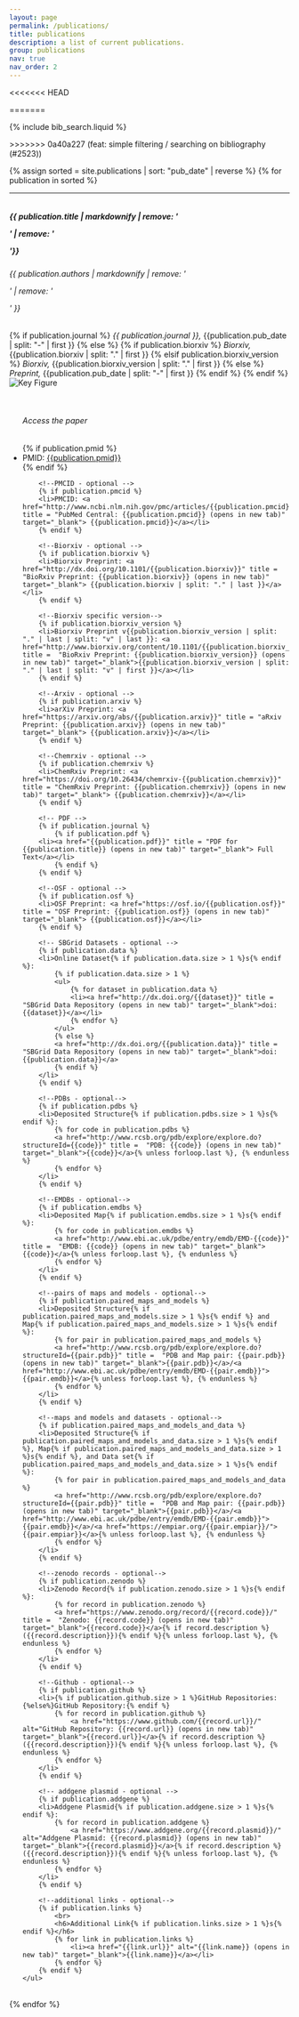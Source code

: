 ```yaml
---
layout: page
permalink: /publications/
title: publications
description: a list of current publications.
group: publications
nav: true
nav_order: 2
---
```


<<<<<<< HEAD
<div class="container-fluid">
=======
<!-- _pages/publications.md -->

<!-- Bibsearch Feature -->

{% include bib_search.liquid %}

<div class="publications">
>>>>>>> 0a40a227 (feat: simple filtering / searching on bibliography (#2523))

{% assign sorted = site.publications | sort: "pub_date" | reverse %}
{% for publication in sorted %}

<hr>
<div class="row" style="padding-top: 60px; margin-top: -60px;" id="{{publication.pmid}}">
	<div>
		<h5>{{ publication.title | markdownify  | remove: '<p>' | remove: '</p>'}}</h5>
		<h6>{{ publication.authors | markdownify | remove: '<p>' | remove: '</p>' }}</h6>
		{% if publication.journal %}
			<i>{{ publication.journal }},</i>
			{{publication.pub_date | split: "-" | first }}
		{% else %}
			{% if publication.biorxiv %}
			<i>Biorxiv,</i>
				{{publication.biorxiv | split: "." | first }}
			{% elsif publication.biorxiv_version %}
			<i>Biorxiv,</i>
				{{publication.biorxiv_version | split: "." | first }}
			{% else %}
			<i>Preprint,</i>
				{{publication.pub_date | split: "-" | first }}
			{% endif %}
		{% endif %}
	</div>
</div>

<div class="row" style="padding-top: 20px; margin-top: -20px">
	<div class="col-sm-6">
		<img class = "img-fluid" src = "{{publication.image}}" alt = "Key Figure" style="max-height: 200px;">
	</div>
	<ul class="col-sm-6">
		<br>
		<h6>Access the paper</h6>
		<!--PMID-->
		{% if publication.pmid %}
		<li>PMID: <a href="http://www.ncbi.nlm.nih.gov/pubmed/{{publication.pmid}}" title = "PubMed: {{publication.pmid}} (opens in new tab)" target="_blank"> {{publication.pmid}}</a></li>
		{% endif %}

    	<!--PMCID - optional -->
    	{% if publication.pmcid %}
    	<li>PMCID: <a href="http://www.ncbi.nlm.nih.gov/pmc/articles/{{publication.pmcid}}" title = "PubMed Central: {{publication.pmcid}} (opens in new tab)" target="_blank"> {{publication.pmcid}}</a></li>
    	{% endif %}

    	<!--Biorxiv - optional -->
    	{% if publication.biorxiv %}
    	<li>Biorxiv Preprint: <a href="http://dx.doi.org/10.1101/{{publication.biorxiv}}" title =  "BioRxiv Preprint: {{publication.biorxiv}} (opens in new tab)" target="_blank"> {{publication.biorxiv | split: "." | last }}</a></li>
    	{% endif %}

    	<!--Biorxiv specific version-->
    	{% if publication.biorxiv_version %}
    	<li>Biorxiv Preprint v{{publication.biorxiv_version | split: "." | last | split: "v" | last }}: <a href="http://www.biorxiv.org/content/10.1101/{{publication.biorxiv_version}}" title =  "BioRxiv Preprint: {{publication.biorxiv_version}} (opens in new tab)" target="_blank">{{publication.biorxiv_version | split: "." | last | split: "v" | first }}</a></li>
    	{% endif %}

    	<!--Arxiv - optional -->
    	{% if publication.arxiv %}
    	<li>arXiv Preprint: <a href="https://arxiv.org/abs/{{publication.arxiv}}" title = "aRxiv Preprint: {{publication.arxiv}} (opens in new tab)" target="_blank"> {{publication.arxiv}}</a></li>
    	{% endif %}

    	<!--Chemrxiv - optional -->
    	{% if publication.chemrxiv %}
    	<li>ChemRxiv Preprint: <a href="https://doi.org/10.26434/chemrxiv-{{publication.chemrxiv}}" title = "ChemRxiv Preprint: {{publication.chemrxiv}} (opens in new tab)" target="_blank"> {{publication.chemrxiv}}</a></li>
    	{% endif %}

    	<!-- PDF -->
    	{% if publication.journal %}
    	    {% if publication.pdf %}
    	<li><a href="{{publication.pdf}}" title = "PDF for {{publication.title}} (opens in new tab)" target="_blank"> Full Text</a></li>
    	    {% endif %}
    	{% endif %}

    	<!--OSF - optional -->
    	{% if publication.osf %}
    	<li>OSF Preprint: <a href="https://osf.io/{{publication.osf}}" title = "OSF Preprint: {{publication.osf}} (opens in new tab)" target="_blank"> {{publication.osf}}</a></li>
    	{% endif %}

    	<!-- SBGrid Datasets - optional -->
    	{% if publication.data %}
    	<li>Online Dataset{% if publication.data.size > 1 %}s{% endif %}:
    		{% if publication.data.size > 1 %}
    		<ul>
    			{% for dataset in publication.data %}
    			<li><a href="http://dx.doi.org/{{dataset}}" title =  "SBGrid Data Repository (opens in new tab)" target="_blank">doi: {{dataset}}</a></li>
    			{% endfor %}
    		</ul>
    		{% else %}
    		<a href="http://dx.doi.org/{{publication.data}}" title =  "SBGrid Data Repository (opens in new tab)" target="_blank">doi: {{publication.data}}</a>
    		{% endif %}
    	</li>
    	{% endif %}

    	<!--PDBs - optional-->
    	{% if publication.pdbs %}
    	<li>Deposited Structure{% if publication.pdbs.size > 1 %}s{% endif %}:
    		{% for code in publication.pdbs %}
    		<a href="http://www.rcsb.org/pdb/explore/explore.do?structureId={{code}}" title =  "PDB: {{code}} (opens in new tab)" target="_blank">{{code}}</a>{% unless forloop.last %}, {% endunless %}
    		{% endfor %}
    	</li>
    	{% endif %}

    	<!--EMDBs - optional-->
    	{% if publication.emdbs %}
    	<li>Deposited Map{% if publication.emdbs.size > 1 %}s{% endif %}:
    		{% for code in publication.emdbs %}
    		<a href="http://www.ebi.ac.uk/pdbe/entry/emdb/EMD-{{code}}" title =  "EMDB: {{code}} (opens in new tab)" target="_blank">{{code}}</a>{% unless forloop.last %}, {% endunless %}
    		{% endfor %}
    	</li>
    	{% endif %}

    	<!--pairs of maps and models - optional-->
    	{% if publication.paired_maps_and_models %}
    	<li>Deposited Structure{% if publication.paired_maps_and_models.size > 1 %}s{% endif %} and Map{% if publication.paired_maps_and_models.size > 1 %}s{% endif %}:
    		{% for pair in publication.paired_maps_and_models %}
    		<a href="http://www.rcsb.org/pdb/explore/explore.do?structureId={{pair.pdb}}" title =  "PDB and Map pair: {{pair.pdb}} (opens in new tab)" target="_blank">{{pair.pdb}}</a>/<a href="http://www.ebi.ac.uk/pdbe/entry/emdb/EMD-{{pair.emdb}}">{{pair.emdb}}</a>{% unless forloop.last %}, {% endunless %}
    		{% endfor %}
    	</li>
    	{% endif %}

    	<!--maps and models and datasets - optional-->
    	{% if publication.paired_maps_and_models_and_data %}
    	<li>Deposited Structure{% if publication.paired_maps_and_models_and_data.size > 1 %}s{% endif %}, Map{% if publication.paired_maps_and_models_and_data.size > 1 %}s{% endif %}, and Data set{% if publication.paired_maps_and_models_and_data.size > 1 %}s{% endif %}:
    		{% for pair in publication.paired_maps_and_models_and_data %}
    		<a href="http://www.rcsb.org/pdb/explore/explore.do?structureId={{pair.pdb}}" title =  "PDB and Map pair: {{pair.pdb}} (opens in new tab)" target="_blank">{{pair.pdb}}</a>/<a href="http://www.ebi.ac.uk/pdbe/entry/emdb/EMD-{{pair.emdb}}">{{pair.emdb}}</a>/<a href="https://empiar.org/{{pair.empiar}}/">{{pair.empiar}}</a>{% unless forloop.last %}, {% endunless %}
    		{% endfor %}
    	</li>
    	{% endif %}

    	<!--zenodo records - optional-->
    	{% if publication.zenodo %}
    	<li>Zenodo Record{% if publication.zenodo.size > 1 %}s{% endif %}:
    		{% for record in publication.zenodo %}
    		<a href="https://www.zenodo.org/record/{{record.code}}/" title =  "Zenodo: {{record.code}} (opens in new tab)" target="_blank">{{record.code}}</a>{% if record.description %} ({{record.description}}){% endif %}{% unless forloop.last %}, {% endunless %}
    		{% endfor %}
    	</li>
    	{% endif %}

    	<!--Github - optional-->
    	{% if publication.github %}
    	<li>{% if publication.github.size > 1 %}GitHub Repositories:{%else%}GitHub Repository:{% endif %}
    		{% for record in publication.github %}
    			<a href="https://www.github.com/{{record.url}}/" alt="GitHub Repository: {{record.url}} (opens in new tab)" target="_blank">{{record.url}}</a>{% if record.description %} ({{record.description}}){% endif %}{% unless forloop.last %}, {% endunless %}
    		{% endfor %}
    	</li>
    	{% endif %}

    	<!-- addgene plasmid - optional -->
    	{% if publication.addgene %}
    	<li>Addgene Plasmid{% if publication.addgene.size > 1 %}s{% endif %}:
    		{% for record in publication.addgene %}
    			<a href="https://www.addgene.org/{{record.plasmid}}/" alt="Addgene Plasmid: {{record.plasmid}} (opens in new tab)" target="_blank">{{record.plasmid}}</a>{% if record.description %} ({{record.description}}){% endif %}{% unless forloop.last %}, {% endunless %}
    		{% endfor %}
    	</li>
    	{% endif %}

    	<!--additional links - optional-->
    	{% if publication.links %}
    		<br>
    		<h6>Additional Link{% if publication.links.size > 1 %}s{% endif %}</h6>
    		{% for link in publication.links %}
    			<li><a href="{{link.url}}" alt="{{link.name}} (opens in new tab)" target="_blank">{{link.name}}</a></li>
    		{% endfor %}
    	{% endif %}
    </ul>

</div>
<br>
{% endfor %}
</div>
